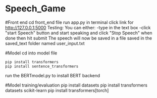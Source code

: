 # Speech_Game

#Front end 
cd front_end file
run app.py
    in terminal click link for http://127.0.0.1:5000
    Testing:
        You can either:
            -type in the text box
            -click "start Speech" button and start speaking and click "Stop Speech" when done
        then hit submit
    The speech will now be saved in a file saved in the saved_text folder named user_input.txt


#Model
cd into model file

    pip install transformers
    pip install sentence_transformers

run the BERTmodel.py to install BERT backend


#Model training/evaluation
    pip install datasets
    pip install transformers datasets scikit-learn
    pip install transformers[torch]

